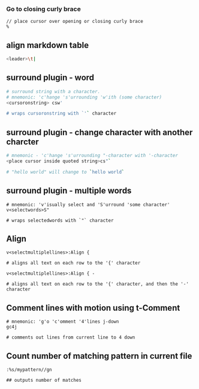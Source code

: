 ### Go to closing curly brace
  
	// place cursor over opening or closing curly brace
	%
  

## align markdown table

```bash
<leader>\t|
```

## surround plugin - word

```bash
# surround string with a character.
# mnemonic: 'c'hange 's'urrounding 'w'ith (some character)
<cursoronstring> csw'  

# wraps cursoronstring with `'` character
```

## surround plugin - change character with another charcter

```bash
# mnemonic - 'c'hange 's'urrounding "-character with '-character
<place cursor inside quoted string>cs"`

# "hello world" will change to `hello world`
```

## surround plugin - multiple words

```
# mnemonic: 'v'isually select and 'S'urround 'some character'
v<selectwords>S"

# wraps selectedwords with `"` character
```

## Align

```
v<selectmultiplellines>:Align {

# aligns all text on each row to the '{' character

v<selectmultiplellines>:Align { -

# aligns all text on each row to the '{' character, and then the '-' character
```


## Comment lines with motion using t-Comment

```
# mnemonic: 'g'o 'c'omment '4'lines j-down
gc4j

# comments out lines from current line to 4 down
```

## Count number of matching pattern in current file

```
:%s/mypattern//gn

## outputs number of matches
```
